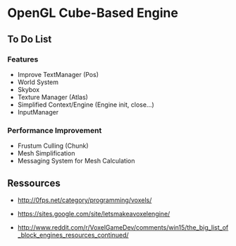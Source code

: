 # OpenGL Cube-Based Engine

## To Do List

### Features
* Improve TextManager (Pos)
* World System
* Skybox
* Texture Manager (Atlas)
* Simplified Context/Engine (Engine init, close...)
* InputManager

### Performance Improvement
* Frustum Culling (Chunk)
* Mesh Simplification
* Messaging System for Mesh Calculation

## Ressources
* http://0fps.net/category/programming/voxels/
* https://sites.google.com/site/letsmakeavoxelengine/

* http://www.reddit.com/r/VoxelGameDev/comments/win15/the_big_list_of_block_engines_resources_continued/
